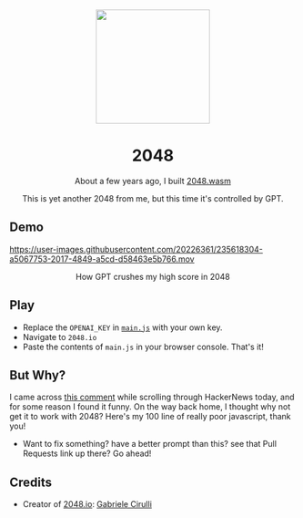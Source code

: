 <div align="center">
	<br>
	<br>
	<img src="https://user-images.githubusercontent.com/20226361/235612171-b3ff67ea-55a0-4790-b08b-a3cb5728d661.png" width="200" height="200">
	<h1>2048</h1>
    <p>About a few years ago, I built <a href="https://github.com/inishchith/2048.wasm">2048.wasm</a></p>
    </p>This is yet another 2048 from me, but this time it's controlled by GPT.</p>
</div>



## Demo

https://user-images.githubusercontent.com/20226361/235618304-a5067753-2017-4849-a5cd-d58463e5b766.mov

<div align="center">
    </p>How GPT crushes my high score in 2048</p>
</div>


## Play

- Replace the `OPENAI_KEY` in [`main.js`](https://github.com/inishchith/2048/blob/2f1ae2a1acb5d6ddabac01835316ce4618f12a3a/main.js#LL1C1-L1C1) with your own key.
- Navigate to `2048.io`
- Paste the contents of `main.js` in your browser console. That's it!

## But Why?

I came across [this comment](https://news.ycombinator.com/item?id=35771104&p=3#35774028) while scrolling through HackerNews today, and for some reason I found it funny. On the way back home, I thought why not get it to work with 2048? Here's my 100 line of really poor javascript, thank you!


- Want to fix something? have a better prompt than this? see that Pull Requests link up there? Go ahead!


## Credits

- Creator of [2048.io](2048.io): [Gabriele Cirulli](https://twitter.com/gabrielecirulli)
